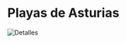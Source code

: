 # Playas de Asturias
![Detalles](https://raw.githubusercontent.com/uo232368/Playas_Asturias/master/diagrama.png)
